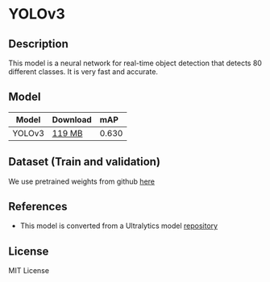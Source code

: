 <!--- SPDX-License-Identifier: MIT -->

# YOLOv3

## Description
This model is a neural network for real-time object detection that detects 80 different classes. It is very fast and accurate. 

## Model

|Model        |Download  |mAP |
|-------------|:--------------|:--------------|
|YOLOv3       |[119 MB](yolov3_jit.pt) |0.630 |


## Dataset (Train and validation)
We use pretrained weights from github [here](https://github.com/ultralytics/yolov3/releases/download/v9.6.0/yolov3.pt)


## References
* This model is converted from a Ultralytics model [repository](https://github.com/ultralytics/yolov3)

## License
MIT License
